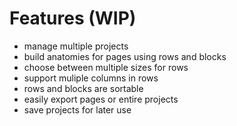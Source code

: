 
# Features (WIP)
- manage multiple projects
- build anatomies for pages using rows and blocks
- choose between multiple sizes for rows
- support muliple columns in rows
- rows and blocks are sortable
- easily export pages or entire projects
- save projects for later use
